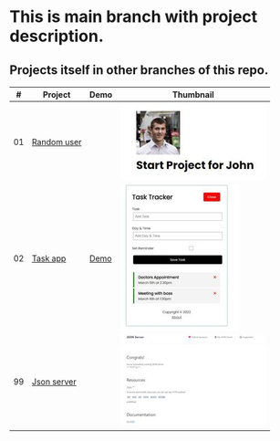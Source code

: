 # This is main branch with project description.
## Projects itself in other branches of this repo.

|  #  | Project  | Demo          |Thumbnail|
| :-: | -------- | ------------- |---------|
|01| [Random user](https://github.com/xml12333/vueJS/tree/01-random-user)| | ![Thumbnail](info/01-random-user/info_thumbnail.jpg)|
|02| [Task app](https://github.com/xml12333/vueJS/tree/02-task-app)| [Demo](https://nikt-vue-task-app.netlify.app/)| ![Thumbnail](info/02-task-app/info_thumbnail.jpg)|
|99| [Json server](https://github.com/xml12333/vueJS/tree/99-json-server)| | ![Thumbnail](info/99-json-server/info_thumbnail.jpg)|
